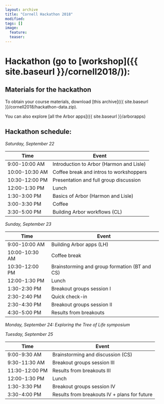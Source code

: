```yaml
---
layout: archive
title: "Cornell Hackathon 2018"
modified:
tags: []
image:
  feature:
  teaser:
---
```


# Hackathon (go to [workshop]({{ site.baseurl }}/cornell2018/)):

## Materials for the hackathon
To obtain your course materials, download [this archive]({{ site.baseurl }}/cornell2018/hackathon-data.zip).

You can also explore [all the Arbor apps]({{ site.baseurl }}/arborapps)

## Hackathon schedule:

*Saturday, September 22*

| Time | Event |
| --- | --- |
| 9:00-10:00 AM | Introduction to Arbor (Harmon and Lisle) |
| 10:00-10:30 AM | Coffee break and intros to workshoppers |
| 10:30-12:00 PM | Presentation and full group discussion |
| 12:00-1:30 PM | Lunch |
| 1:30-3:00 PM | Basics of Arbor (Harmon and Lisle) |
| 3:00-3:30 PM | Coffee |
| 3:30-5:00 PM | Building Arbor workflows (CL) |

*Sunday, September 23*

| Time | Event |
| --- | --- |
| 9:00-10:00 AM | Building Arbor apps (LH) |
| 10:00-10:30 AM | Coffee break |
| 10:30-12:00 PM | Brainstorming and group formation (BT and CS) |
| 12:00-1:30 PM | Lunch |
| 1:30-2:30 PM | Breakout groups session I |
| 2:30-2:40 PM | Quick check-in |
| 2:30-4:30 PM | Breakout groups session II |
| 4:30-5:00 PM | Results from breakouts |

*Monday, September 24: Exploring the Tree of Life symposium*

*Tuesday, September 25*

| Time | Event |
| --- | --- |
| 9:00-9:30 AM | Brainstorming and discussion (CS) |
| 9:30-11:30 AM | Breakout groups session III |
| 11:30-12:00 PM | Results from breakouts III |
| 12:00-1:30 PM | Lunch |
| 1:30-3:30 PM | Breakout groups session IV |
| 3:30-4:00 PM | Results from breakouts IV + plans for future |
